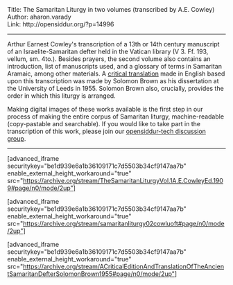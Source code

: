 <html>
<head></head>
<body>
Title: The Samaritan Liturgy in two volumes (transcribed by A.E. Cowley)<br />
Author: aharon.varady<br />
Link: http://opensiddur.org/?p=14996
<p />
<hr />

Arthur Earnest Cowley's transcription of a 13th or 14th century manuscript of an Israelite-Samaritan defter held in the Vatican library (V 3. Ff. 193, vellum, sm. 4to.). Besides prayers, the second volume also contains an introduction, list of manuscripts used, and a glossary of terms in Samaritan Aramaic, among other materials. A <a href="http://etheses.whiterose.ac.uk/2196/">critical translation</a> made in English based upon this transcription was made by Solomon Brown as his dissertation at the University of Leeds in 1955. Solomon Brown also, crucially, provides the order in which this liturgy is arranged.

Making digital images of these works available is the first step in our process of making the entire corpus of Samaritan liturgy, machine-readable (copy-pastable and searchable). If you would like to take part in the transcription of this work, please join our <a href="https://groups.google.com/forum/#!forum/opensiddur-tech">opensiddur-tech discussion group</a>.

<hr />

[advanced_iframe securitykey="be1d939e6a1b36109171c7d5503b34cf9147aa7b" enable_external_height_workaround="true" src="https://archive.org/stream/TheSamaritanLiturgyVol.1A.E.CowleyEd.1909#page/n0/mode/2up"]

[advanced_iframe securitykey="be1d939e6a1b36109171c7d5503b34cf9147aa7b" enable_external_height_workaround="true" src="https://archive.org/stream/samaritanliturgy02cowluoft#page/n0/mode/2up"]

[advanced_iframe securitykey="be1d939e6a1b36109171c7d5503b34cf9147aa7b" enable_external_height_workaround="true" src="https://archive.org/stream/ACriticalEditionAndTranslationOfTheAncientSamaritanDefterSolomonBrown1955#page/n0/mode/2up"]


</body>
</html>